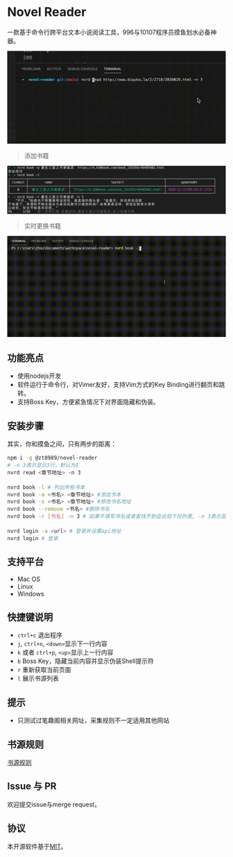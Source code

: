 # Novel Reader

一款基于命令行跨平台文本小说阅读工具，996与10107程序员摸鱼划水必备神器。

![demo1](./demo/01.gif)

> 添加书籍

![demo2](./demo/02.jpg)

> 实时更换书籍

![demo2](./demo/03.gif)

## 功能亮点

* 使用nodejs开发
* 软件运行于命令行，对Vimer友好，支持Vim方式的Key Binding进行翻页和跳转。
* 支持Boss Key，方便紧急情况下对界面隐藏和伪装。

## 安装步骤

其实，你和摸鱼之间，只有两步的距离：

```bash
npm i -g @zt8989/novel-reader
# -n 3表示显示3行，默认为1
nvrd read <章节地址> -n 3

nvrd book -l # 列出所有书本
nvrd book -a <书名> <章节地址> #添加书本
nvrd book -s <书名> <章节地址> #修改书名地址
nvrd book --remove <书名> #删除书名
nvrd book -r [书名] -n 3 # 如果不填写书名或者查找不到会出现下拉列表, -n 3表示显示3行，默认为1

nvrd login -a <url> # 登录并设置api地址
nvrd login # 登录
```

## 支持平台
* Mac OS
* Linux
* Windows

## 快捷键说明

* `ctrl+c` 退出程序
* `j`, `ctrl+n`, `<down>`显示下一行内容
* `k` 或者 `ctrl+p`, `<up>`显示上一行内容
* `b` Boss Key，隐藏当前内容并显示伪装Shell提示符
* `r` 重新获取当前页面
* `l` 展示书源列表
## 提示

* 只测试过笔趣阁相关网址，采集规则不一定适用其他网站

## 书源规则

[书源规则](./SOURCE.md)

## Issue 与 PR

欢迎提交issue与merge request。

## 协议

本开源软件基于[MIT](#)。